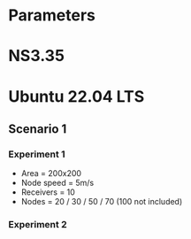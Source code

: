 # Parameters
# NS3.35
# Ubuntu 22.04 LTS


## Scenario 1
### Experiment 1
- Area       = 200x200
- Node speed = 5m/s
- Receivers  = 10
- Nodes      = 20 / 30 / 50 / 70 (100 not included)
### Experiment 2
